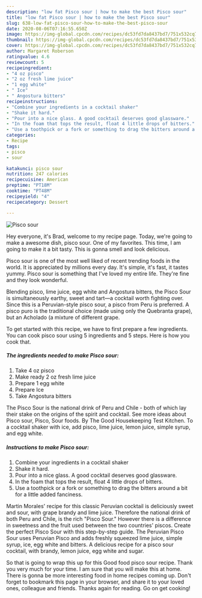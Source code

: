 ```yaml
---
description: "low fat Pisco sour | how to make the best Pisco sour"
title: "low fat Pisco sour | how to make the best Pisco sour"
slug: 638-low-fat-pisco-sour-how-to-make-the-best-pisco-sour
date: 2020-08-06T07:16:55.650Z
image: https://img-global.cpcdn.com/recipes/dc53fd7da8437bd7/751x532cq70/pisco-sour-recipe-main-photo.jpg
thumbnail: https://img-global.cpcdn.com/recipes/dc53fd7da8437bd7/751x532cq70/pisco-sour-recipe-main-photo.jpg
cover: https://img-global.cpcdn.com/recipes/dc53fd7da8437bd7/751x532cq70/pisco-sour-recipe-main-photo.jpg
author: Margaret Roberson
ratingvalue: 4.6
reviewcount: 5
recipeingredient:
- "4 oz pisco"
- "2 oz fresh lime juice"
- "1 egg white"
- " Ice"
- " Angostura bitters"
recipeinstructions:
- "Combine your ingredients in a cocktail shaker"
- "Shake it hard."
- "Pour into a nice glass. A good cocktail deserves good glassware."
- "In the foam that tops the result, float 4 little drops of bitters."
- "Use a toothpick or a fork or something to drag the bitters around a bit for a little added fanciness."
categories:
- Recipe
tags:
- pisco
- sour

katakunci: pisco sour 
nutrition: 247 calories
recipecuisine: American
preptime: "PT18M"
cooktime: "PT48M"
recipeyield: "4"
recipecategory: Dessert

---
```



![Pisco sour](https://img-global.cpcdn.com/recipes/dc53fd7da8437bd7/751x532cq70/pisco-sour-recipe-main-photo.jpg)

Hey everyone, it's Brad, welcome to my recipe page. Today, we're going to make a awesome dish, pisco sour. One of my favorites. This time, I am going to make it a bit tasty. This is gonna smell and look delicious.

Pisco sour is one of the most well liked of recent trending foods in the world. It is appreciated by millions every day. It's simple, it's fast, it tastes yummy. Pisco sour is something that I've loved my entire life. They're fine and they look wonderful.

Blending pisco, lime juice, egg white and Angostura bitters, the Pisco Sour is simultaneously earthy, sweet and tart—a cocktail worth fighting over. Since this is a Peruvian-style pisco sour, a pisco from Peru is preferred. A pisco puro is the traditional choice (made using only the Quebranta grape), but an Acholado (a mixture of different grape.


To get started with this recipe, we have to first prepare a few ingredients. You can cook pisco sour using 5 ingredients and 5 steps. Here is how you cook that.

<!--inarticleads1-->

##### The ingredients needed to make Pisco sour:

1. Take 4 oz pisco
1. Make ready 2 oz fresh lime juice
1. Prepare 1 egg white
1. Prepare  Ice
1. Take  Angostura bitters


The Pisco Sour is the national drink of Peru and Chile - both of which lay their stake on the origins of the spirit and cocktail. See more ideas about Pisco sour, Pisco, Sour foods. By The Good Housekeeping Test Kitchen. To a cocktail shaker with ice, add pisco, lime juice, lemon juice, simple syrup, and egg white. 

<!--inarticleads2-->

##### Instructions to make Pisco sour:

1. Combine your ingredients in a cocktail shaker
1. Shake it hard.
1. Pour into a nice glass. A good cocktail deserves good glassware.
1. In the foam that tops the result, float 4 little drops of bitters.
1. Use a toothpick or a fork or something to drag the bitters around a bit for a little added fanciness.


Martin Morales&#39; recipe for this classic Peruvian cocktail is deliciously sweet and sour, with grape brandy and lime juice. Therefore the national drink of both Peru and Chile, is the rich &#34;Pisco Sour.&#34; However there is a difference in sweetness and the fruit used between the two countries&#39; piscos. Create the perfect Pisco Sour with this step-by-step guide. The Peruvian Pisco Sour uses Peruvian Pisco and adds freshly squeezed lime juice, simple syrup, ice, egg white and bitters. A delicious recipe for a pisco sour cocktail, with brandy, lemon juice, egg white and sugar. 

So that is going to wrap this up for this Good food pisco sour recipe. Thank you very much for your time. I am sure that you will make this at home. There is gonna be more interesting food in home recipes coming up. Don't forget to bookmark this page in your browser, and share it to your loved ones, colleague and friends. Thanks again for reading. Go on get cooking!
